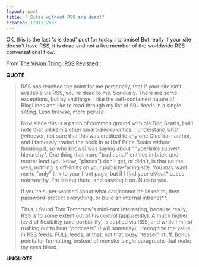 ```yaml
---
layout: post
title: " Sites without RSS are dead!"
created: 1101112563
---
```

<p>OK, this is the last 'x is dead' post for today, I promise! But really if your site doesn't have RSS, it is dead and not a live member of the worldwide RSS conversational flow.</p>
<p>From <a href="http://thevisionthing.blogspot.com/2004/11/rss-revisited.html">The Vision Thing: RSS Revisited</a>.:</p>
<p><b>QUOTE</b></p><blockquote><p>RSS has reached the point for me personally, that if your site isn't available via RSS, you're dead to me. Seriously. There are some exceptions, but by and large, I like the self-contained nature of BlogLines and like to read through my list of 50+ feeds in a single sitting. Less browse, more peruse.
</p>
<p>Now since this is a patch of common ground with ole Doc Searls, I will note that unlike his other smart-alecky critics, I understand what [whoever, not sure that this was credited to any one ClueTrain author, and I famously traded the book in at Half Price Books without finishing it, so who knows] was saying about "hyperlinks subvert hierarchy". One thing that more "traditional" entities in brick-and-mortar land (you know, "places") don't get, or didn't, is that on the web, nothing is off-limits on your publicly-facing site. You may want me to "only" link to your front page, but if I find your eMeat* specs noteworthy, I'm linking there, and passing it on. Nuts to you.</p>

<p>If you're super-worried about what can/cannot be linked to, then password-protect everything, or build an internal intranet**.
</p>
<p>Thus, I found Tom Tomorrow's mini-rant interesting, because really, RSS is to some extent out of his control (apparently). A much higher level of flexibility (and portability) is applied via RSS, and while I'm not rushing out to hear "podcasts" (I will someday), I recognize the value in RSS feeds. FULL feeds, at that, not that lousy "teaser" stuff. Bonus points for formatting, instead of monster single paragraphs that make my eyes bleed.</p>
</blockquote><p><b>UNQUOTE</b></p>



